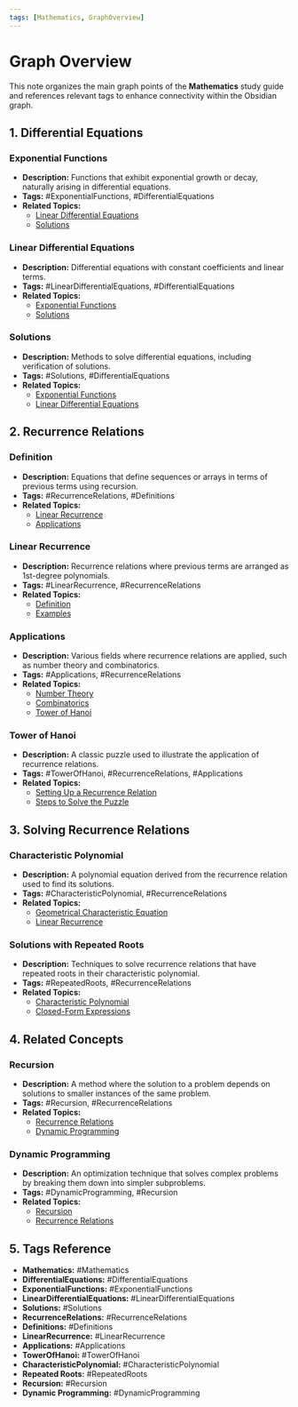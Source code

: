 ```yaml
---
tags: [Mathematics, GraphOverview]
---
```


# Graph Overview

This note organizes the main graph points of the **Mathematics** study guide and references relevant tags to enhance connectivity within the Obsidian graph.

## **1. Differential Equations**

### **Exponential Functions**
- **Description:** Functions that exhibit exponential growth or decay, naturally arising in differential equations.
- **Tags:** #ExponentialFunctions, #DifferentialEquations
- **Related Topics:**
    - [Linear Differential Equations](Differential%20Equations.md)
    - [Solutions](Differential%20Equations.md)

### **Linear Differential Equations**
- **Description:** Differential equations with constant coefficients and linear terms.
- **Tags:** #LinearDifferentialEquations, #DifferentialEquations
- **Related Topics:**
    - [Exponential Functions](Differential%20Equations.md)
    - [Solutions](Differential%20Equations.md)

### **Solutions**
- **Description:** Methods to solve differential equations, including verification of solutions.
- **Tags:** #Solutions, #DifferentialEquations
- **Related Topics:**
    - [Exponential Functions](Differential%20Equations.md)
    - [Linear Differential Equations](Differential%20Equations.md)

## **2. Recurrence Relations**

### **Definition**
- **Description:** Equations that define sequences or arrays in terms of previous terms using recursion.
- **Tags:** #RecurrenceRelations, #Definitions
- **Related Topics:**
    - [Linear Recurrence](Recurrence%20Relations/Recurrence%20Relations.md)
    - [Applications](Recurrence%20Relations/Recurrence%20Relations.md)

### **Linear Recurrence**
- **Description:** Recurrence relations where previous terms are arranged as 1st-degree polynomials.
- **Tags:** #LinearRecurrence, #RecurrenceRelations
- **Related Topics:**
    - [Definition](Recurrence%20Relations/Recurrence%20Relations.md)
    - [Examples](Recurrence%20Relations/Recurrence%20Relations.md)

### **Applications**
- **Description:** Various fields where recurrence relations are applied, such as number theory and combinatorics.
- **Tags:** #Applications, #RecurrenceRelations
- **Related Topics:**
    - [Number Theory](Recurrence%20Relations/Recurrence%20Relations.md)
    - [Combinatorics](Recurrence%20Relations/Recurrence%20Relations.md)
    - [Tower of Hanoi](Recurrence%20Relations/Recurrence%20Relations.md)

### **Tower of Hanoi**
- **Description:** A classic puzzle used to illustrate the application of recurrence relations.
- **Tags:** #TowerOfHanoi, #RecurrenceRelations, #Applications
- **Related Topics:**
    - [Setting Up a Recurrence Relation](Recurrence%20Relations/Recurrence%20Relations.md)
    - [Steps to Solve the Puzzle](Recurrence%20Relations/Recurrence%20Relations.md)

## **3. Solving Recurrence Relations**

### **Characteristic Polynomial**
- **Description:** A polynomial equation derived from the recurrence relation used to find its solutions.
- **Tags:** #CharacteristicPolynomial, #RecurrenceRelations
- **Related Topics:**
    - [Geometrical Characteristic Equation](Recurrence%20Relations/Recurrence%20Relations.md)
    - [Linear Recurrence](Recurrence%20Relations/Recurrence%20Relations.md)

### **Solutions with Repeated Roots**
- **Description:** Techniques to solve recurrence relations that have repeated roots in their characteristic polynomial.
- **Tags:** #RepeatedRoots, #RecurrenceRelations
- **Related Topics:**
    - [Characteristic Polynomial](Recurrence%20Relations/Recurrence%20Relations.md)
    - [Closed-Form Expressions](Recurrence%20Relations/Recurrence%20Relations.md)

## **4. Related Concepts**

### **Recursion**
- **Description:** A method where the solution to a problem depends on solutions to smaller instances of the same problem.
- **Tags:** #Recursion, #RecurrenceRelations
- **Related Topics:**
    - [Recurrence Relations](Recurrence%20Relations/Recurrence%20Relations.md)
    - [Dynamic Programming](Recurrence%20Relations/Recurrence%20Relations.md)

### **Dynamic Programming**
- **Description:** An optimization technique that solves complex problems by breaking them down into simpler subproblems.
- **Tags:** #DynamicProgramming, #Recursion
- **Related Topics:**
    - [Recursion](Recurrence%20Relations/Recurrence%20Relations.md)
    - [Recurrence Relations](Recurrence%20Relations/Recurrence%20Relations.md)

## **5. Tags Reference**

- **Mathematics:** #Mathematics
- **DifferentialEquations:** #DifferentialEquations
- **ExponentialFunctions:** #ExponentialFunctions
- **LinearDifferentialEquations:** #LinearDifferentialEquations
- **Solutions:** #Solutions
- **RecurrenceRelations:** #RecurrenceRelations
- **Definitions:** #Definitions
- **LinearRecurrence:** #LinearRecurrence
- **Applications:** #Applications
- **TowerOfHanoi:** #TowerOfHanoi
- **CharacteristicPolynomial:** #CharacteristicPolynomial
- **Repeated Roots:** #RepeatedRoots
- **Recursion:** #Recursion
- **Dynamic Programming:** #DynamicProgramming

